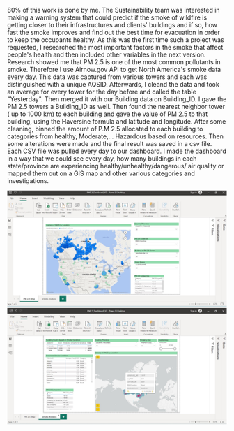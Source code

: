 80% of this work is done by me.
The Sustainability team was interested in making a warning system that could predict if the smoke of wildfire is getting closer to their infrastructures and clients' buildings and if so, how fast the smoke improves and find out the best time for evacuation in order to keep the occupants healthy.
As this was the first time such a project was requested, I researched the most important factors in the smoke that affect people's health and then included other variables in the next version. 
Research showed me that PM 2.5 is one of the most common pollutants in smoke. Therefore I use Airnow.gov API to get North America's smoke data every day. This data was captured from various towers and each was distinguished with a unique AQSID.
Afterwards, I cleand the data and took an average for every tower for the day before and called the table "Yesterday".
Then merged it with our Building data on Building_ID. I gave the PM 2.5  towers a Building_ID as well. 
Then found the nearest neighbor tower ( up to 1000 km) to each building and gave the value of PM 2.5 to that building, using the Haversine formula and latitude and longitude.
After some cleaning, binned the amount of P.M 2.5 allocated to each building to categories from healthy, Moderate,... Hazardous based on resources.
Then some alterations were made and the final result was saved in a csv file.
Each CSV file was pulled every day to our dashboard.
I made the dashboard in a way that we could see every day, how many buildings in each state/province are experiencing healthy/unhealthy/dangerous/ air quality or mapped them out on a GIS map and other various categories and investigations.


![Air Quality](Smoke_Dashboard.jpg)
![Air Quality](Smoke_Dashboard2.jpg)
